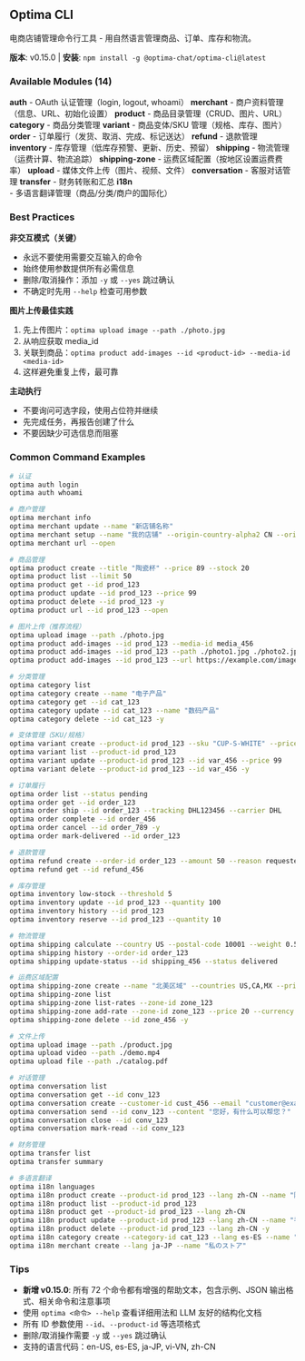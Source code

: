 

## Optima CLI

电商店铺管理命令行工具 - 用自然语言管理商品、订单、库存和物流。

**版本**: v0.15.0 | **安装**: `npm install -g @optima-chat/optima-cli@latest`

### Available Modules (14)
**auth** - OAuth 认证管理（login, logout, whoami）
**merchant** - 商户资料管理（信息、URL、初始化设置）
**product** - 商品目录管理（CRUD、图片、URL）
**category** - 商品分类管理
**variant** - 商品变体/SKU 管理（规格、库存、图片）
**order** - 订单履行（发货、取消、完成、标记送达）
**refund** - 退款管理
**inventory** - 库存管理（低库存预警、更新、历史、预留）
**shipping** - 物流管理（运费计算、物流追踪）
**shipping-zone** - 运费区域配置（按地区设置运费费率）
**upload** - 媒体文件上传（图片、视频、文件）
**conversation** - 客服对话管理
**transfer** - 财务转账和汇总
**i18n** - 多语言翻译管理（商品/分类/商户的国际化）

### Best Practices

**非交互模式（关键）**
- 永远不要使用需要交互输入的命令
- 始终使用参数提供所有必需信息
- 删除/取消操作：添加 `-y` 或 `--yes` 跳过确认
- 不确定时先用 `--help` 检查可用参数

**图片上传最佳实践**
1. 先上传图片：`optima upload image --path ./photo.jpg`
2. 从响应获取 media_id
3. 关联到商品：`optima product add-images --id <product-id> --media-id <media-id>`
4. 这样避免重复上传，最可靠

**主动执行**
- 不要询问可选字段，使用占位符并继续
- 先完成任务，再报告创建了什么
- 不要因缺少可选信息而阻塞

### Common Command Examples

```bash
# 认证
optima auth login
optima auth whoami

# 商户管理
optima merchant info
optima merchant update --name "新店铺名称"
optima merchant setup --name "我的店铺" --origin-country-alpha2 CN --origin-city "深圳"
optima merchant url --open

# 商品管理
optima product create --title "陶瓷杯" --price 89 --stock 20
optima product list --limit 50
optima product get --id prod_123
optima product update --id prod_123 --price 99
optima product delete --id prod_123 -y
optima product url --id prod_123 --open

# 图片上传（推荐流程）
optima upload image --path ./photo.jpg
optima product add-images --id prod_123 --media-id media_456
optima product add-images --id prod_123 --path ./photo1.jpg ./photo2.jpg
optima product add-images --id prod_123 --url https://example.com/image.jpg

# 分类管理
optima category list
optima category create --name "电子产品"
optima category get --id cat_123
optima category update --id cat_123 --name "数码产品"
optima category delete --id cat_123 -y

# 变体管理（SKU/规格）
optima variant create --product-id prod_123 --sku "CUP-S-WHITE" --price 89 --stock 10 --attributes '{"size":"S","color":"White"}'
optima variant list --product-id prod_123
optima variant update --product-id prod_123 --id var_456 --price 99
optima variant delete --product-id prod_123 --id var_456 -y

# 订单履行
optima order list --status pending
optima order get --id order_123
optima order ship --id order_123 --tracking DHL123456 --carrier DHL
optima order complete --id order_456
optima order cancel --id order_789 -y
optima order mark-delivered --id order_123

# 退款管理
optima refund create --order-id order_123 --amount 50 --reason requested_by_customer
optima refund get --id refund_456

# 库存管理
optima inventory low-stock --threshold 5
optima inventory update --id prod_123 --quantity 100
optima inventory history --id prod_123
optima inventory reserve --id prod_123 --quantity 10

# 物流管理
optima shipping calculate --country US --postal-code 10001 --weight 0.5
optima shipping history --order-id order_123
optima shipping update-status --id shipping_456 --status delivered

# 运费区域配置
optima shipping-zone create --name "北美区域" --countries US,CA,MX --price 15 --currency USD
optima shipping-zone list
optima shipping-zone list-rates --zone-id zone_123
optima shipping-zone add-rate --zone-id zone_123 --price 20 --currency USD
optima shipping-zone delete --id zone_456 -y

# 文件上传
optima upload image --path ./product.jpg
optima upload video --path ./demo.mp4
optima upload file --path ./catalog.pdf

# 对话管理
optima conversation list
optima conversation get --id conv_123
optima conversation create --customer-id cust_456 --email "customer@example.com" --name "客户"
optima conversation send --id conv_123 --content "您好，有什么可以帮您？"
optima conversation close --id conv_123
optima conversation mark-read --id conv_123

# 财务管理
optima transfer list
optima transfer summary

# 多语言翻译
optima i18n languages
optima i18n product create --product-id prod_123 --lang zh-CN --name "陶瓷杯" --description "精美手工制作"
optima i18n product list --product-id prod_123
optima i18n product get --product-id prod_123 --lang zh-CN
optima i18n product update --product-id prod_123 --lang zh-CN --name "手工陶瓷杯"
optima i18n product delete --product-id prod_123 --lang zh-CN -y
optima i18n category create --category-id cat_123 --lang es-ES --name "Electrónica"
optima i18n merchant create --lang ja-JP --name "私のストア"
```

### Tips
- **新增 v0.15.0**: 所有 72 个命令都有增强的帮助文本，包含示例、JSON 输出格式、相关命令和注意事项
- 使用 `optima <命令> --help` 查看详细用法和 LLM 友好的结构化文档
- 所有 ID 参数使用 `--id`、`--product-id` 等选项格式
- 删除/取消操作需要 `-y` 或 `--yes` 跳过确认
- 支持的语言代码：en-US, es-ES, ja-JP, vi-VN, zh-CN
<!-- END_OPTIMA_CLI -->
